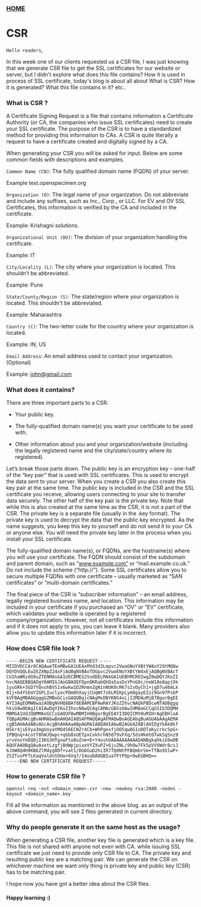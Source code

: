 ### [HOME](https://krishna-waidande-dev.github.io/)

# CSR

`Hello readers`,

In this week one of our clients requested us a CSR file, I was just knowing that we generate CSR file to get the SSL certificates for our website or server, but I didn't explore what does this file contains? How it is used in process of SSL certificate, today's blog is about all about What is CSR? How it is generated? What this file contains in it? etc..


### What is CSR ? 

A Certificate Signing Request is a file that contains information a Certificate Authority (or CA, the companies who issue SSL certificates) need to create your SSL certificate. The purpose of the CSR is to have a standardized method for providing this information to CAs. A CSR is quite literally a request to have a certificate created and digitally signed by a CA. 

When generating your CSR you will be asked for input. Below are some common fields with descriptions and examples.

`Common Name (CN)`: The fully qualified domain name (FQDN) of your server.


Example test.openspecimen.org

`Organization (O)`: The legal name of your organization. Do not abbreviate and include any suffixes, such as Inc., Corp., or LLC. For EV and OV SSL Certificates, this information is verified by the CA and included in the certificate.


Example: Krishagni solutions.

`Organizational Unit (OU)`: The division of your organization handling the certificate.


Example: IT

`City/Locality (L)`: The city where your organization is located. This shouldn’t be abbreviated.


Example: Pune

`State/County/Region (S)`: The state/region where your organization is located. This shouldn't be abbreviated.


Example: Maharashtra

`Country (C)`: The two-letter code for the country where your organization is located.


Example: IN, US

`Email Address`: An email address used to contact your organization. (Optional)


Example: john@gmail.com

### What does it contains?

There are three important parts to a CSR: 
+ Your public key. 

+ The fully-qualified domain name(s) you want your certificate to be used with. 

+ Other information about you and your organization/website (including the legally registered name and the city/state/country where its registered). 

Let’s break those parts down. The public key is an encryption key – one-half of the “key pair” that is used with SSL certificates. This is used to encrypt the data sent to your server. When you create a CSR you also create this key pair at the same time. The public key is included in the CSR and the SSL certificate you receive, allowing users connecting to your site to transfer data securely. 
The other half of the key pair is the private key. Note that while this is also created at the same time as the CSR, it is not a part of the CSR. The private key is a separate file (usually in the .key format). The private key is used to decrypt the data that the public key encrypted. As the name suggests, you keep this key to yourself and do not send it to your CA or anyone else. You will need the private key later in the process when you install your SSL certificate. 

The fully-qualified domain name(s), or FQDNs, are the hostname(s) where you will use your certificate. The FQDN should consist of the subdomain and parent domain, such as “www.example.com” or “mail.example.co.uk.” Do not include the scheme (“http://”). Some SSL certificates allow you to secure multiple FQDNs with one certificate – usually marketed as “SAN certificates” or “multi-domain certificates.” 

The final piece of the CSR is “subscriber information” – an email address, legally registered business name, and location. This information may be included in your certificate if you purchased an “OV” or “EV” certificate, which validates your website is operated by a registered company/organization. However, not all certificates include this information and if it does not apply to you, you can leave it blank. Many providers also allow you to update this information later if it is incorrect.


### How does CSR file look ? 

```
-----BEGIN NEW CERTIFICATE REQUEST-----MIIDVDCCAr0CAQAweTEeMBwGA1UEAxMVd3d3Lmpvc2VwaGNoYXBtYW4uY29tMQ8w 
DQYDVQQLEwZEZXNpZ24xFjAUBgNVBAoTDUpvc2VwaENoYXBtYW4xEjAQBgNVBAcT 
CU1haWRzdG9uZTENMAsGA1UECBMES2VudDELMAkGA1UEBhMCR0IwgZ8wDQYJKoZI 
hvcNAQEBBQADgY0AMIGJAoGBAOEFDpnOKRabQhDa5asDxYPnG0c/neW18e8apjOk 
1yuGRk+3GD7YQvuhBVS1x6wkw1D2RnmnZgN1nNUK0cRK7sIvOyCh1+jgD7u46mLk 
81j+b4YSEmYZGPLIuclyocPDm0hXayjCUqWt7z6LMIKpLym8gayEZzz9Gn97PsbP 
kVFBAgMBAAGgggGZMBoGCisGAQQBgjcNAgMxDBYKNS4xLjI2MDAuMjB7BgorBgEE 
AYI3AgEOMW0wazAOBgNVHQ8BAf8EBAMCBPAwRAYJKoZIhvcNAQkPBDcwNTAOBggq 
hkiG9w0DAgICAIAwDgYIKoZIhvcNAwQCAgCAMAcGBSsOAwIHMAoGCCqGSIb3DQMH 
MBMGA1UdJQQMMAoGCCsGAQUFBwMBMIH9BgorBgEEAYI3DQICMYHuMIHrAgEBHloA 
TQBpAGMAcgBvAHMAbwBmAHQAIABSAFMAQQAgAFMAQwBoAGEAbgBuAGUAbAAgAEMA 
cgB5AHAAdABvAGcAcgBhAHAAaABpAGMAIABQAHIAbwB2AGkAZABlAHIDgYkAk0kf 
HSkr4jsEVya3mgUoyaYMO456ECNZr4Cb+WhPgexfjOO5qwOG1oDOTaKycrkc5pG+ 
IPBQnq+4cotT8hWJQwpc+qGb8xUETpxCokhrhN5079vFXq/5dsHkmtOTwkSqSnz9 
yruVoxYeDQ8jI3KG3HTgxwFto8oZnm+E+Y4oshUAAAAAAAAAADANBgkqhkiG9w0B 
AQUFAAOBgQAuAxetLzgfjBdWpjpixeVYZXuPZ+6jvZNL/9hOw7Fk5pVVXWdr8csJ 
6JUW8QdH9KB6ZlM4yg8Df+vat1/DG6GuD2hiIR7fQ0NtPFBQmbrSm+TTBo95lwP+ ZSZTusPFTLKaqValdnS9Uw+6Vq7/I4ouDA8QBIuaTFtPOp+8wEGBHQ==
-----END NEW CERTIFICATE REQUEST-----
```

### How to generate CSR file ?

`openssl req -out <domain_name>.csr -new -newkey rsa:2048 -nodes -keyout <domain_name>.key`

Fill all the information as mentioned in the above blog. as an output of the above command, you will see 2 files generated in
current directory.


### Why do people generate it on the same host as the usage?

When generating a CSR file, another key file is generated which is a key file. This file is not shared with anyone not even with CA. while issuing SSL certificate we just need to provide only CSR file to CA. The private key and resulting public key are a matching pair. We can generate the CSR on whichever machine we want only thing is private key and public key (CSR) has to be matching pair.


I hope now you have got a better idea about the CSR files.

#### Happy learning :)

